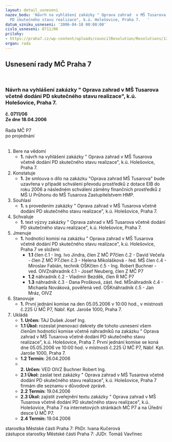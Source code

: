 ```yaml
---
layout: detail_usneseni
nazev_bodu: 'Návrh na vyhlášení zakázky " Oprava zahrad  v MŠ Tusarova včetně dodání
  PD skutečného stavu realizace", k.ú. Holešovice, Praha 7.   '
datum_vzniku_usneseni: '2006-04-18 00:00:00'
cislo_usneseni: 0711/06
prilohy:
- https://praha7.cz/wp-content/uploads/councilResolution/Resolutions/12977/20-v%c3%bdzva_do_2mil.doc
organ: rada
---
```

<div id="ucUsn_pList" class="usn">
	<span><h2>Usnesení rady MČ Praha 7 </h2>
<br></span><div class="standBody">
<span><h3>Návrh na vyhlášení zakázky " Oprava zahrad  v MŠ Tusarova včetně dodání PD skutečného stavu realizace", k.ú. Holešovice, Praha 7.   </h3></span><div class="center">
		<strong>č. 0711/06</strong><br>
	</div>
<div class="center">
		<strong>Ze dne 18.04.2006</strong><br><br>
	</div>Rada MČ P7<br> po projednání<br><br><ol>
<li>Bere na vědomí<ul><li>
<strong>1.</strong> návrh na vyhlášení zakázky " Oprava zahrad  v MŠ Tusarova včetně dodání PD skutečného stavu realizace", k.ú. Holešovice, Praha 7.</li></ul>
</li>
<li>Konstatuje<ul><li>
<strong>1.</strong> že smlouva o dílo na zakázku "Oprava zahrad MŠ Tusarova" bude uzavřena v případě schválení převodu prostředků z dotace EIB do roku 2006 a následném schválení záměny finančních prostředků z MŠ U Průhonu do MŠ Tusarova Zastupitelstvem HMP. </li></ul>
</li>
<li>Souhlasí<ul><li>
<strong>1.</strong> s provedením zakázky " Oprava zahrad  v MŠ Tusarova včetně dodání PD skutečného stavu realizace", k.ú. Holešovice, Praha 7.</li></ul>
</li>
<li>Schvaluje<ul><li>
<strong>1.</strong> text výzvy zakázky " Oprava zahrad  v MŠ Tusarova včetně dodání PD skutečného stavu realizace", k.ú. Holešovice, Praha 7.</li></ul>
</li>
<li>Jmenuje<ul><li>
<strong>1.</strong> hodnotící komisi na zakázku " Oprava zahrad  v MŠ Tusarova včetně dodání PD skutečného stavu realizace", k.ú. Holešovice, Praha 7 ve složení: <ul>
<li>
<strong>1.1</strong> člen č.1 - Ing. Ivo Jindra, člen Z MČ P7člen č.2 - David Večeřa - člen Z MČ P7.člen č.3 - Helena Mikolášková - řed. MŠ člen č.4 - Miroslav Fabián, technik OŠKčlen č.5 - Ing. Robert Buchner - ved. OIVZnáhradník č.1 -  Josef  Neuberg, člen Z MČ P7   </li>
<li>
<strong>1.2</strong> náhradník č.2 - Vladimír Bezděk, člen R MČ P7</li>
<li>
<strong>1.3</strong> náhradník č.3 - Dana Prošková, zást. řed. MŠnáhradník č.4 - Michaela Nováková, pověřená ved. OŠKnáhradník č.5 - Jan Mráz, OIVZ  </li>
</ul>
</li></ul>
</li>
<li>Stanovuje<ul><li>
<strong>1.</strong> První jednání komise na den 05.05.2006 v 10:00 hod., v místnosti č.225 Ú MČ P7, Nábř. Kpt. Jaroše 1000, Praha 7. </li></ul>
</li>
<li>Ukládá<ul>
<li>
<strong>1. Určen: </strong>TAJ Dušek Josef Ing.</li>
<li>
<strong>1.1 Úkol: </strong>rozeslat jmenovací dekrety dle tohoto usnesení všem členům hodnotící komise včetně náhradníků na zakázku " Oprava zahrad  v MŠ Tusarova včetně dodání PD skutečného stavu realizace", k.ú. Holešovice, Praha 7. První jednání komise se koná dne 05.05.2006 ve 10:00 hod. v místnosti č.225 Ú MČ P7, Nábř. Kpt. Jaroše 1000, Praha 7.</li>
<li>
<strong>1.2 Termín: </strong>26.04.2006</li>
<li>
<strong><br>2. Určen: </strong>VED OIVZ Buchner Robert Ing.</li>
<li>
<strong>2.1 Úkol: </strong>zaslat text zakázky " Oprava zahrad  v MŠ Tusarova včetně dodání PD skutečného stavu realizace", k.ú. Holešovice, Praha 7 firmám dle seznamu v důvodové zprávě.</li>
<li>
<strong>2.2 Termín: </strong>19.04.2006</li>
<li>
<strong>2.3 Úkol: </strong>zajistit zveřejnění textu zakázky " Oprava zahrad  v MŠ Tusarova včetně dodání PD skutečného stavu realizace", k.ú. Holešovice, Praha 7 na internetových stránkách MČ P7 a na Úřední desce Ú MČ P7.</li>
<li>
<strong>2.4 Termín: </strong>19.04.2006</li>
</ul>
</li>
</ol>starostka Městské části Praha 7: PhDr. Ivana Kučerová<br>zástupce starostky Městské části Praha 7: JUDr. Tomáš Vavřinec 
</div>
</div>